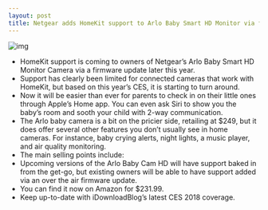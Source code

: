 ```yaml
---
layout: post
title: Netgear adds HomeKit support to Arlo Baby Smart HD Monitor via firmware update
---
```

![img](http://media.idownloadblog.com/wp-content/uploads/2018/01/Netgear-Alro-Baby-Camera.png)
* HomeKit support is coming to owners of Netgear’s Arlo Baby Smart HD Monitor Camera via a firmware update later this year.
* Support has clearly been limited for connected cameras that work with HomeKit, but based on this year’s CES, it is starting to turn around.
* Now it will be easier than ever for parents to check in on their little ones through Apple’s Home app. You can even ask Siri to show you the baby’s room and sooth your child with 2-way communication.
* The Arlo baby camera is a bit on the pricier side, retailing at $249, but it does offer several other features you don’t usually see in home cameras. For instance, baby crying alerts, night lights, a music player, and air quality monitoring.
* The main selling points include:
* Upcoming versions of the Arlo Baby Cam HD will have support baked in from the get-go, but existing owners will be able to have support added via an over the air firmware update.
* You can find it now on Amazon for $231.99.
* Keep up-to-date with iDownloadBlog’s latest CES 2018 coverage.

